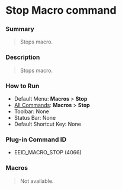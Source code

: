# Stop Macro command

### Summary

> Stops macro.

### Description

> Stops macro.

### How to Run

- Default Menu: **Macros** \> **Stop**
- [All Commands](../tools/all_commands): **Macros**
\> **Stop**
- Toolbar: None
- Status Bar: None
- Default Shortcut Key: None

### Plug-in Command ID

- EEID\_MACRO\_STOP (4066)

### Macros

> Not available.